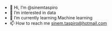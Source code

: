 - 👋 Hi, I’m @sinemtaspiro
- 👀 I’m interested in data
- 🌱 I’m currently learning Machine learning
- 📫 How to reach me sinem.taspiro@hotmail.com
